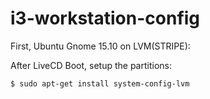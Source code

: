 # i3-workstation-config
First, Ubuntu Gnome 15.10 on LVM(STRIPE):

After LiveCD Boot, setup the partitions:
```sh
$ sudo apt-get install system-config-lvm
```
